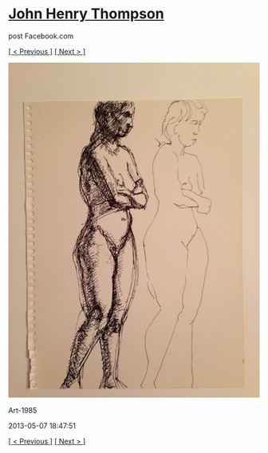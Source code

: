 # [John Henry Thompson](../README.md)
post Facebook.com

[[ < Previous ]](2013-05-07-3.md) [[ Next > ]](2013-05-07-5.md)

[![](../media/2013-05-07/Art-1988.jpg)](../README.md)

Art-1985

2013-05-07 18:47:51

[[ < Previous ]](2013-05-07-3.md) [[ Next > ]](2013-05-07-5.md)